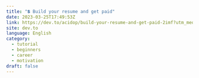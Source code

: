 ```yaml
---
title: "💲 Build your resume and get paid"
date: 2023-03-25T17:49:53Z
link: https://dev.to/acidop/build-your-resume-and-get-paid-2imf?utm_medium=RSS&utm_source=news.12bit.vn
site: dev.to
language: English
category:
  - tutorial
  - beginners
  - career
  - motivation
draft: false
---
```


